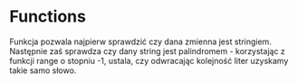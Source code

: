 # Functions
Funkcja pozwala najpierw sprawdzić czy dana zmienna jest stringiem. 
Następnie zaś sprawdza czy dany string jest palindromem - korzystając z funkcji range o stopniu -1, ustala,
czy odwracając kolejność liter uzyskamy takie samo słowo.
